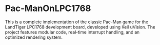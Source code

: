 # Pac-ManOnLPC1768
This is a complete implementation of the classic Pac-Man game for the LandTiger LPC1768 development board, developed using Keil uVision. The project features modular code, real-time interrupt handling, and an optimized rendering system.
